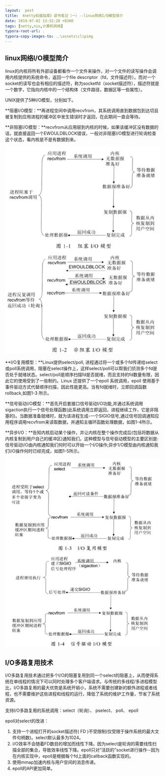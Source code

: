 ```yaml
---
layout:  post
title:  《netty权威指南》读书笔记（一）--linux网络I/O模型简介
date: 2019-07-02 13:32:20 +0300
tags: [netty,nio,计算机网络]
typora-root-url: .
typora-copy-images-to: ..\assets\clipimg
---
```




## linux网络I/O模型简介

linux的内核将所有外部设备都看作一个文件来操作，对一个文件的读写操作会调用内核提供的系统命令，返回一个file descriptor（fd，文件描述符）。而对一个socket的读写也会有相应的描述符，称为socketfd（socket描述符），描述符就是一个数字，它指向内核中的一个结构体（文件路径，数据区等一些属性）。

 

UNIX提供了5种I/O模型，分别如下。

**阻塞I/O模型：**再进程空间中调用recvfrom，其系统调用直到数据包到达切且被复制到应用进程的缓冲区中发生错误时才返回，在此期间一直会等待。

**非阻塞I/O模型：**recvfrom从应用层到内核的时候，如果该缓冲区没有数据的话，就直接返回一个EWOULDBLOCK错误，一般对非阻塞I/O模型进行轮询检查这个状态，看内核是不是有数据到来。

![阻塞和非阻塞模型 ](/../assets/clipimg/clip_image001-1562314967043.png)

**I/O复用模型：**Linux提供select/poll,      进程通过将一个或多个fd传递给select或poll系统调用，阻塞在select操作上，这样select/poll可以帮我们侦测多个fd是否处于就绪状态。select/poll是顺序扫描fd是否就绪，而且支持的fd数量有限，因此它的使用受到了一些制约。Linux      还提供了一个epoll 系统调用，epoll      使用基于事件驱动方式代替顺序扫描，因此性能更高。当有fd就绪时，立即回调函数rollback,如图1-3 所示。

**信号驱动I/O模型：**首先开启套接口信号驱动I/O功能,并通过系统调用sigaction执行一个信号处理函数(此系统调用立即返回，进程继续工作，它是非阻塞的)。当数据准备就绪时，就为该进程生成-一个SIGIO信号,通过信号回调通知应用程序调用recvfrom来读取数据，并通知主循环函数处理数据，如图1-4所示。

**异步I/O：**告知内核启动某个操作，并让内核在整个操作完成后(包括将数据从内核复制到用户自己的缓冲区)通知我们。这种模型与信号驱动模型的主要区别是:信号驱动I/O由内核通知我们何时可以开始一个I/O操作;异步1/O模型由内核通知我们I/O操作何时已经完成，如图1-5所示。

![I/O复用和信号驱动模型 ](/../assets/clipimg/clip_image002-1562314998506.png)

 

## I/O多路复用技术

I/O多路复用技术通过把多个I/O的阻塞复用到同一个select的阻塞上，从而使得系统在单线程的情况下可以同时处理多个客户端请求。与传统的多线程/多进程模型比，I/O多路复用的最大优势是系统开销小，系统不需要创建新的额外进程或者线程，也不需要维护这些进程和线程的运行，降低了系统的维护工作量，节省了系统资源。

 

支持I/O多路复用的系统调用：select（轮询）、 pselect、 poll、 epoll

 

epoll对select的改进：

1. 支持一个进程打开的socket描述符(      FD )不受限制(仅受限于操作系统的最大文件句柄数)。select默认最多为1024。
2. I/O效率不会随着FD数目的增加而线性下降。因为select是轮询的需要线性扫描全部的集合，导致效率线性下降。epoll只对“活跃的”socket进行操作--因为在内核实现中，epoll是根据每个fd上面的callback函数实现的。
3. 使用mmap加速内核与用户空间的消息传递。
4. epoll的API更加简单。

